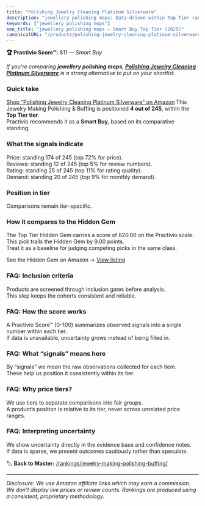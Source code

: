 ```yaml
---
title: "Polishing Jewelry Cleaning Platinum Silverware"
description: "jewellery polishing mops: Data-driven within Top Tier ranking using the Practivio Score™. Positioned by quality, value, demand, findability, momentum."
keywords: ["jewellery polishing mops"]
seo_title: "jewellery polishing mops — Smart Buy Top Tier (2025)"
canonicalURL: "/products/polishing-jewelry-cleaning-platinum-silverware-B01C65ESVI/"
---
```


**🏆 Practivio Score™:** 811 — _Smart Buy_


*If you're comparing **jewellery polishing mops**, **[Polishing Jewelry Cleaning Platinum Silverware](https://www.amazon.com/dp/B01C65ESVI?tag=practivio-20)** is a strong alternative to put on your shortlist.*
### Quick take
[Shop “Polishing Jewelry Cleaning Platinum Silverware” on Amazon](https://www.amazon.com/dp/B01C65ESVI?tag=practivio-20)
This Jewelry Making Polishing & Buffing is positioned **4 out of 245**, within the **Top Tier tier**.  
Practivio recommends it as a **Smart Buy**, based on its comparative standing.

### What the signals indicate
Price: standing 174 of 245 (top 72% for price).  
Reviews: standing 12 of 245 (top 5% for review numbers).  
Rating: standing 25 of 245 (top 11% for rating quality).  
Demand: standing 20 of 245 (top 9% for monthly demand).

### Position in tier
Comparisons remain tier-specific.

### How it compares to the Hidden Gem
The Top Tier Hidden Gem carries a score of 820.00 on the Practivio scale.  
This pick trails the Hidden Gem by 9.00 points.  
Treat it as a baseline for judging competing picks in the same class.  

See the Hidden Gem on Amazon → [View listing](https://www.amazon.com/dp/B09GK5376X?tag=practivio-20)

### FAQ: Inclusion criteria
Products are screened through inclusion gates before analysis.  
This step keeps the cohorts consistent and reliable.

### FAQ: How the score works
A Practivio Score™ (0–100) summarizes observed signals into a single number within each tier.  
If data is unavailable, uncertainty grows instead of being filled in.

### FAQ: What “signals” means here
By “signals” we mean the raw observations collected for each item.  
These help us position it consistently within its tier.

### FAQ: Why price tiers?
We use tiers to separate comparisons into fair groups.  
A product’s position is relative to its tier, never across unrelated price ranges.

### FAQ: Interpreting uncertainty
We show uncertainty directly in the evidence base and confidence notes.  
If data is sparse, we present outcomes cautiously rather than speculate.


🏷️ **Back to Master:** [/rankings/jewelry-making-polishing-buffing/](/rankings/jewelry-making-polishing-buffing/)

---
_Disclosure: We use Amazon affiliate links which may earn a commission. We don’t display live prices or review counts. Rankings are produced using a consistent, proprietary methodology._
